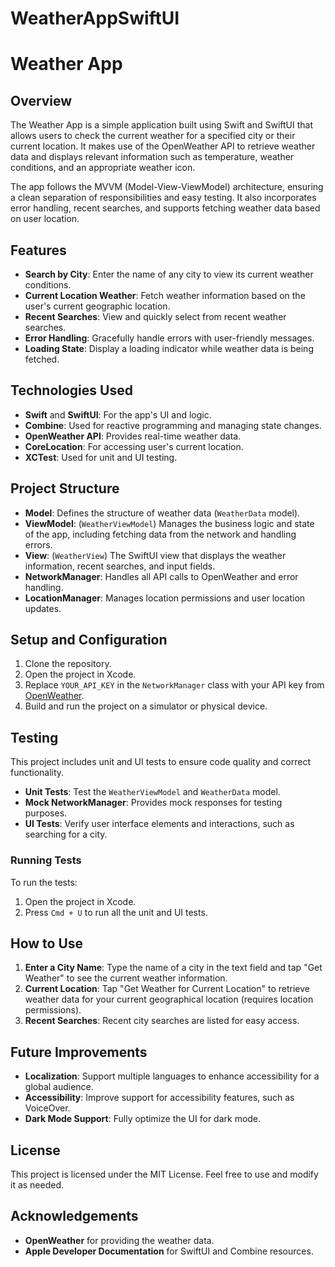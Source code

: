 # WeatherAppSwiftUI
# Weather App

## Overview
The Weather App is a simple application built using Swift and SwiftUI that allows users to check the current weather for a specified city or their current location. It makes use of the OpenWeather API to retrieve weather data and displays relevant information such as temperature, weather conditions, and an appropriate weather icon.

The app follows the MVVM (Model-View-ViewModel) architecture, ensuring a clean separation of responsibilities and easy testing. It also incorporates error handling, recent searches, and supports fetching weather data based on user location.

## Features
- **Search by City**: Enter the name of any city to view its current weather conditions.
- **Current Location Weather**: Fetch weather information based on the user's current geographic location.
- **Recent Searches**: View and quickly select from recent weather searches.
- **Error Handling**: Gracefully handle errors with user-friendly messages.
- **Loading State**: Display a loading indicator while weather data is being fetched.

## Technologies Used
- **Swift** and **SwiftUI**: For the app's UI and logic.
- **Combine**: Used for reactive programming and managing state changes.
- **OpenWeather API**: Provides real-time weather data.
- **CoreLocation**: For accessing user's current location.
- **XCTest**: Used for unit and UI testing.

## Project Structure
- **Model**: Defines the structure of weather data (`WeatherData` model).
- **ViewModel**: (`WeatherViewModel`) Manages the business logic and state of the app, including fetching data from the network and handling errors.
- **View**: (`WeatherView`) The SwiftUI view that displays the weather information, recent searches, and input fields.
- **NetworkManager**: Handles all API calls to OpenWeather and error handling.
- **LocationManager**: Manages location permissions and user location updates.

## Setup and Configuration
1. Clone the repository.
2. Open the project in Xcode.
3. Replace `YOUR_API_KEY` in the `NetworkManager` class with your API key from [OpenWeather](https://openweathermap.org/api).
4. Build and run the project on a simulator or physical device.

## Testing
This project includes unit and UI tests to ensure code quality and correct functionality.
- **Unit Tests**: Test the `WeatherViewModel` and `WeatherData` model.
- **Mock NetworkManager**: Provides mock responses for testing purposes.
- **UI Tests**: Verify user interface elements and interactions, such as searching for a city.

### Running Tests
To run the tests:
1. Open the project in Xcode.
2. Press `Cmd + U` to run all the unit and UI tests.

## How to Use
1. **Enter a City Name**: Type the name of a city in the text field and tap "Get Weather" to see the current weather information.
2. **Current Location**: Tap "Get Weather for Current Location" to retrieve weather data for your current geographical location (requires location permissions).
3. **Recent Searches**: Recent city searches are listed for easy access.

## Future Improvements
- **Localization**: Support multiple languages to enhance accessibility for a global audience.
- **Accessibility**: Improve support for accessibility features, such as VoiceOver.
- **Dark Mode Support**: Fully optimize the UI for dark mode.

## License
This project is licensed under the MIT License. Feel free to use and modify it as needed.

## Acknowledgements
- **OpenWeather** for providing the weather data.
- **Apple Developer Documentation** for SwiftUI and Combine resources.



